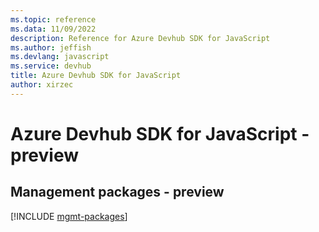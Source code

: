 ```yaml
---
ms.topic: reference
ms.data: 11/09/2022
description: Reference for Azure Devhub SDK for JavaScript
ms.author: jeffish
ms.devlang: javascript
ms.service: devhub
title: Azure Devhub SDK for JavaScript
author: xirzec
---
```

# Azure Devhub SDK for JavaScript - preview

## Management packages - preview
[!INCLUDE [mgmt-packages](devhub-mgmt-index.md)]